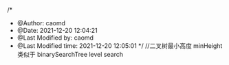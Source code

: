 /*
 * @Author: caomd 
 * @Date: 2021-12-20 12:04:21 
 * @Last Modified by: caomd
 * @Last Modified time: 2021-12-20 12:05:01
 */
//二叉树最小高度
minHeight 类似于 binarySearchTree level search 
